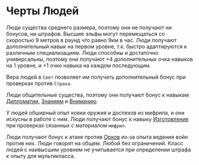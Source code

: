 # Черты Людей

<plate name="Средние размеры" subtype="Черта" img="strength.png">
  Люди существа среднего размера, поэтому они не получают ни бонусов, ни штрафов.
</plate>
<plate name="Обычная скорость" subtype="Черта" img="speed.png" stats="9м, 9км">
  Высшие эльфы могут перемещаться со скоростью 9 метров в раунд что равно 9км в час.
</plate>
<plate name="Адаптация" subtype="Черта" img="dna.png" stats="+1ЧРТ">
 Люди получают дополнительный навык на первом уровне, т.к. быстро адаптируются к различным специализациям.
</plate>
<plate name="Универсальность" subtype="Черта" img="bluehelm.png" stats="+4НВК, +1НВК">
 Люди способны и достаточно универсальны, поэтому они получают +4 дополнительных очка навыков на 1 уровне, и +1 очко навыка на каждом последующим. 
</plate>
<plate name="Бесстрашие" subtype="Черта" img="fearless.png" stats="+2СБ">

 Вера людей в `Свет` позволяет им получать дополнительный бонус при проверках против `Страха`.
</plate>
<plate name="Общительность" subtype="Черта" img="diplomacy.png" stats="+2НВК">

 Люди общительные существа, поэтому они получают бонус к навыкам [Дипломатии](../../skills/diplomacy.md), [Знаниям](../../skills/knowledge.md) и [Вниманию](../../skills/spot.md).
</plate>
<plate name="Материал: Мифрил" subtype="Черта" img="mithril.png" stats="+2НВК">

 У людей обширный опыт ковки оружия и доспехов из мифрила, и они искусны в работе с ним.
 Люди получают бонус к навыку [Изготовление](../../skills/craft.md) при проверках сязанных с материалом `мифрил`.
</plate>
<plate name="Воины Альянса" subtype="Черта" img="humancrestshield.png" stats="+1АТК">

 Люди получают бонус к атаке против [Орков](../orcs/orcs.md) из-за опыта ведения войн против них.
</plate>
<plate name="Людские языки" subtype="Черта" img="lang.png">
  Люди говорят на общем.
</plate>
<plate name="Людские языки: дополнительно" subtype="Черта" img="lang.png"> 
 Любой без ограничений.
</plate>
<plate name="Предпочитаемый класс: Любой" subtype="Черта" img="question.png">
 Класс людей с наивысшим уровнем не учитывается при определении штрафа к опыту для мультикласса.
</plate>